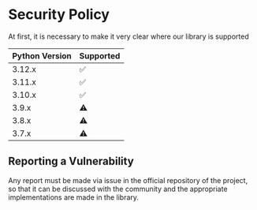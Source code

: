 # Security Policy

At first, it is necessary to make it very clear where our library is supported

| Python Version | Supported          |
| -------------- | ------------------ |
| 3.12.x         | :white_check_mark: |
| 3.11.x         | :white_check_mark: |
| 3.10.x         | :white_check_mark: |
| 3.9.x          | :warning:          |
| 3.8.x          | :warning:          |
| 3.7.x          | :warning:          |

## Reporting a Vulnerability

Any report must be made via issue in the official repository of the project, so that it can be discussed with the community and the appropriate implementations are made in the library.
